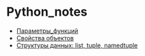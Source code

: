 # Python_notes
- [Параметры_функций](https://gist.github.com/AntonGorynya/0289fdee63384e879af02ba49f31dd34)
- [Свойства объектов](https://gist.github.com/AntonGorynya/41670df1f414f8ad8ce2d2f3b35995c6)
- [Структуры данных: list, tuple, namedtuple](https://gist.github.com/AntonGorynya/fdf5155bdf989bda8f54fc2b1fa216dd)
